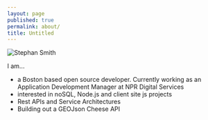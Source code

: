 ```yaml
---
layout: page
published: true
permalink: about/
title: Untitled
---
```


![Stephan Smith](https://fbcdn-profile-a.akamaihd.net/hprofile-ak-frc3/t1/c0.44.300.300/188360_1009816453274_1896_n.jpg)

I am...

- a Boston based open source developer. Currently working as an Application Development Manager at NPR Digital Services
- interested in noSQL, Node.js and client site js projects
- Rest APIs and Service Architectures
- Building out a GEOJson Cheese API 
